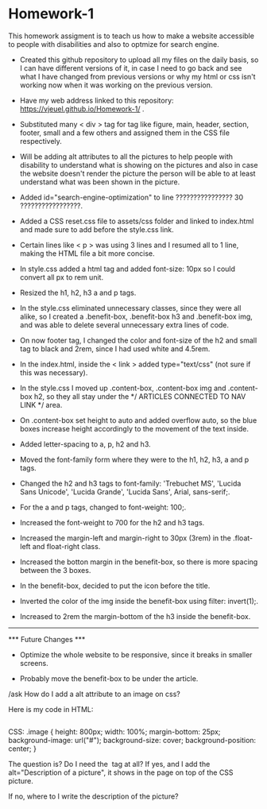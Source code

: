 # Homework-1

This homework assigment is to teach us how to make a website accessible to people with disabilities and also to optmize for search engine.

* Created this github repository to upload all my files on the daily basis, so I can have different versions of it, in case I need to go back and see what I have changed from previous versions or why my html or css isn't working now when it was working on the previous version.

* Have my web address linked to this repository: https://vjeuel.github.io/Homework-1/ .

* Substituted many < div > tag for tag like figure, main, header, section, footer, small and a few others and assigned them in the CSS file respectively.

* Will be adding alt attributes to all the pictures to help people with disability to understand what is showing on the pictures and also in case the website doesn't render the picture the person will be able to at least understand what was been shown in the picture.

* Added id="search-engine-optimization" to line ???????????????? 30 ?????????????????.

* Added a CSS reset.css file to assets/css folder and linked to index.html and made sure to add before the style.css link.

* Certain lines like < p > was using 3 lines and I resumed all to 1 line, making the HTML file a bit more concise.

* In style.css added a html tag and added font-size: 10px so I could convert all px to rem unit.

* Resized the h1, h2, h3 a and p tags.

* In the style.css eliminated unnecessary classes, since they were all alike, so I created a .benefit-box, .benefit-box h3 and .benefit-box img, and was able to delete several unnecessary extra lines of code.

* On now footer tag, I changed the color and font-size of the h2 and small tag to black and 2rem, since I had used white and 4.5rem.

* In the index.html, inside the < link > added type="text/css" (not sure if this was necessary).

* In the style.css I moved up .content-box, .content-box img and .content-box h2, so they all stay under 
the */ ARTICLES CONNECTED TO NAV LINK */ area. 

* On .content-box set height to auto and added overflow auto, so the blue boxes increase height accordingly to the movement of the text inside.

* Added letter-spacing to a, p, h2 and h3.

* Moved the font-family form where they were to the h1, h2, h3, a and p tags.

* Changed the h2 and h3 tags to font-family: 'Trebuchet MS', 'Lucida Sans Unicode', 'Lucida Grande', 'Lucida Sans', Arial, sans-serif;.

* For the a and p tags, changed to font-weight: 100;.

* Increased the font-weight to 700 for the h2 and h3 tags.

* Increased the margin-left and margin-right to 30px (3rem) in the .float-left and float-right class.

* Increased the botton margin in the benefit-box, so there is more spacing between the 3 boxes.

* In the benefit-box, decided to put the icon before the title.

* Inverted the color of the img inside the benefit-box using filter: invert(1);.

* Increased to 2rem the margin-bottom of the h3 inside the benefit-box.


**********************************************************************************************************************
*** Future Changes ***
* Optimize the whole website to be responsive, since it breaks in smaller screens.

* Probably move the benefit-box to be under the article.






/ask How do I add a alt attribute to an image on css?

Here is my code in HTML:
<div class="image">
  <img src="#" alt="">
</div>

CSS:
.image {
    height: 800px;
    width: 100%;
    margin-bottom: 25px;
    background-image: url("#");
    background-size: cover;
    background-position: center;
}

The question is? Do I need the <img> tag at all? If yes, and I add the alt="Description of a picture", it shows in the page on top of the CSS picture.

If no, where to I write the description of the picture?
